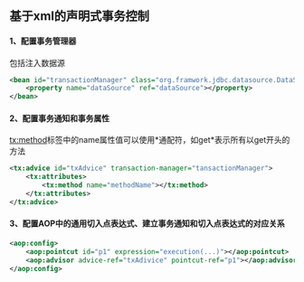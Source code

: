 ## 基于xml的声明式事务控制

#### 1、配置事务管理器

包括注入数据源

```xml
<bean id="transactionManager" class="org.framwork.jdbc.datasource.DataSourceTansactionManager">
	<property name="dataSource" ref="dataSource"></property>
</bean>
```

#### 2、配置事务通知和事务属性

<tx:method>标签中的name属性值可以使用*通配符，如get\*表示所有以get开头的方法

```xml
<tx:advice id="txAdvice" transaction-manager="tansactionManager">
    <tx:attributes>
    	<tx:method name="methodName"></tx:method>
    </tx:attributes>
</tx:advice>
```

#### 3、配置AOP中的通用切入点表达式、建立事务通知和切入点表达式的对应关系

```xml
<aop:config>
	<aop:pointcut id="p1" expression="execution(...)"></aop:pointcut>
    <aop:advisor advice-ref="txAdivice" pointcut-ref="p1"></aop:advisor>
</aop:config>
```



